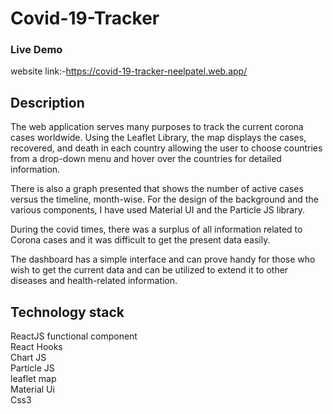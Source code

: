 # Covid-19-Tracker

### Live Demo
website link:-https://covid-19-tracker-neelpatel.web.app/

## Description

The web application serves many purposes to track the current corona cases worldwide. Using the Leaflet Library, the map displays the cases, recovered, and death in each country allowing the user to choose countries from a drop-down menu and hover over the countries for detailed information.

There is also a graph presented that shows the number of active cases versus the timeline, month-wise. For the design of the background and the various components, I have used Material UI and the Particle JS library. 

During the covid times, there was a surplus of all information related to Corona cases and it was difficult to get the present data easily. 

The dashboard has a simple interface and can prove handy for those who wish to get the current data and can be utilized to extend it to other diseases and health-related information.

## Technology stack

ReactJS functional component <br>
React Hooks <br>
Chart JS <br>
Particle JS <br>
leaflet map <br>
Material Ui <br>
Css3 <br>
